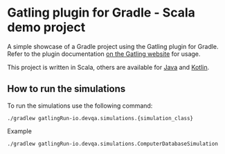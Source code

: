 Gatling plugin for Gradle - Scala demo project
==============================================

A simple showcase of a Gradle project using the Gatling plugin for Gradle. Refer to the plugin documentation
[on the Gatling website](https://gatling.io/docs/current/extensions/gradle_plugin/) for usage.

This project is written in Scala, others are available for [Java](https://github.com/gatling/gatling-gradle-plugin-demo-java)
and [Kotlin](https://github.com/gatling/gatling-gradle-plugin-demo-kotlin).

## How to run the simulations

To run the simulations use the following command:

`./gradlew gatlingRun-io.devqa.simulations.{simulation_class}`

Example

`./gradlew gatlingRun-io.devqa.simulations.ComputerDatabaseSimulation`
